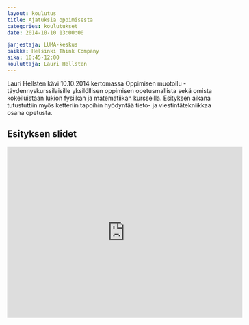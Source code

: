 ```yaml
---
layout: koulutus
title: Ajatuksia oppimisesta
categories: koulutukset
date: 2014-10-10 13:00:00

jarjestaja: LUMA-keskus
paikka: Helsinki Think Company
aika: 10:45-12:00
kouluttaja: Lauri Hellsten
---
```


Lauri Hellsten kävi 10.10.2014 kertomassa Oppimisen muotoilu - täydennyskurssilaisille yksilöllisen oppimisen opetusmallista sekä omista kokeiluistaan lukion fysiikan ja matematiikan kursseilla. Esityksen aikana tutustuttiin myös ketteriin tapoihin hyödyntää tieto- ja viestintätekniikkaa osana opetusta.

## Esityksen slidet

<div class="embed-container">
	<iframe frameborder="0" webkitallowfullscreen="" mozallowfullscreen="" allowfullscreen="" width="550" height="400" src="http://prezi.com/embed/oc2vqgbdfabf/?bgcolor=ffffff&amp;lock_to_path=0&amp;autoplay=0&amp;autohide_ctrls=0#"></iframe>
</div>